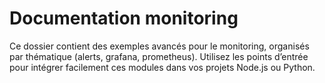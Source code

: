 # Documentation monitoring

Ce dossier contient des exemples avancés pour le monitoring, organisés par thématique (alerts, grafana, prometheus). Utilisez les points d’entrée pour intégrer facilement ces modules dans vos projets Node.js ou Python.
